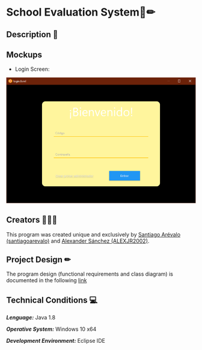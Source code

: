 # School Evaluation System📄✏
## **Description** 📑

## Mockups
* Login Screen:

![Image](https://github.com/ALEXJR2002/school-evaluation-system/blob/master/img/mockups/login.png)

## Creators 👨🏻‍💻
This program was created unique and exclusively by [Santiago Arévalo (santiagoarevalo)](https://github.com/santiagoarevalo) and [Alexander Sánchez (ALEXJR2002)](https://github.com/ALEXJR2002).

## **Project Design** ✏
The program design (functional requirements and class diagram) is documented in the following [link]()

## **Technical Conditions** 💻
***Lenguage:*** Java 1.8

***Operative System:*** Windows 10 x64 

***Development Environment:*** Eclipse IDE
